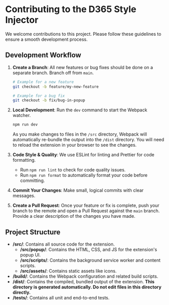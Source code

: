 # Contributing to the D365 Style Injector

We welcome contributions to this project. Please follow these guidelines to ensure a smooth development process.

## Development Workflow

1. **Create a Branch**: All new features or bug fixes should be done on a separate branch. Branch off from `main`.

    ```bash
    # Example for a new feature
    git checkout -b feature/my-new-feature

    # Example for a bug fix
    git checkout -b fix/bug-in-popup
    ```

2. **Local Development**: Run the `dev` command to start the Webpack watcher.

    ```bash
    npm run dev
    ```

    As you make changes to files in the `/src` directory, Webpack will automatically re-bundle the output into the `/dist` directory. You will need to reload the extension in your browser to see the changes.

3. **Code Style & Quality**: We use ESLint for linting and Prettier for code formatting.
    - Run `npm run lint` to check for code quality issues.
    - Run `npm run format` to automatically format your code before committing.

4. **Commit Your Changes**: Make small, logical commits with clear messages.

5. **Create a Pull Request**: Once your feature or fix is complete, push your branch to the remote and open a Pull Request against the `main` branch. Provide a clear description of the changes you have made.

## Project Structure

- **/src/**: Contains all source code for the extension.
  - **/src/popup/**: Contains the HTML, CSS, and JS for the extension's popup UI.
  - **/src/scripts/**: Contains the background service worker and content scripts.
  - **/src/assets/**: Contains static assets like icons.
- **/build/**: Contains the Webpack configuration and related build scripts.
- **/dist/**: Contains the compiled, bundled output of the extension. **This directory is generated automatically. Do not edit files in this directory directly.**
- **/tests/**: Contains all unit and end-to-end tests.
